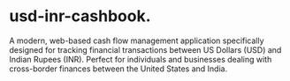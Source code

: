 # usd-inr-cashbook.
A modern, web-based cash flow management application specifically designed for tracking financial transactions between US Dollars (USD) and Indian Rupees (INR). Perfect for individuals and businesses dealing with cross-border finances between the United States and India.
